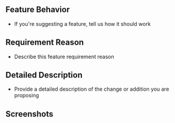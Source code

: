 ## Feature Behavior 
- If you're suggesting a feature, tell us how it should work 

## Requirement Reason
- Describe this feature requirement reason

## Detailed Description
- Provide a detailed description of the change or addition you are proposing

## Screenshots
